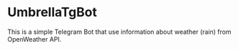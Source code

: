 # UmbrellaTgBot
This is a simple Telegram Bot that use information about weather (rain) from OpenWeather API.
